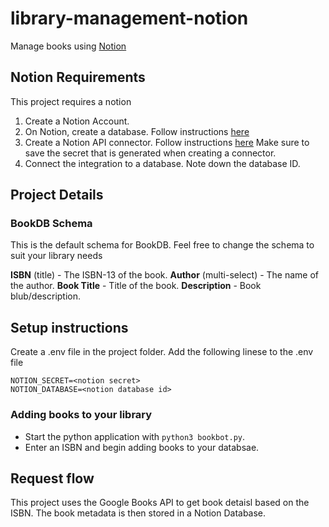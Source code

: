# library-management-notion
 Manage books using [Notion](https://www.notion.so)

 ## Notion Requirements
 This project requires a notion 

 1. Create a Notion Account. 
 2. On Notion, create a database. Follow instructions [here](https://www.notion.so/help/guides/creating-a-database)
 3. Create a Notion API connector. Follow instructions [here](https://developers.notion.com/docs/getting-started#step-1-create-an-integration)
 Make sure to save the secret that is generated when creating a connector. 
 4. Connect the integration to a database. Note down the database ID.


## Project Details
### BookDB Schema
This is the default schema for BookDB. Feel free to change the schema to suit your library needs

**ISBN** (title) - The ISBN-13 of the book.
**Author** (multi-select) - The name of the author.
**Book Title** - Title of the book.
**Description** - Book blub/description.

## Setup instructions
Create a .env file in the project folder. Add the following linese to the .env file
```
NOTION_SECRET=<notion secret>
NOTION_DATABASE=<notion database id>
```

### Adding books to your library
- Start the python application with `python3 bookbot.py`.
- Enter an ISBN and begin adding books to your databsae.

## Request flow
This project uses the Google Books API to get book detaisl based on the ISBN. 
The book metadata is then stored in a Notion Database.
